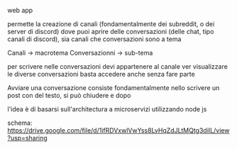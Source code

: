 web app

permette la creazione di canali (fondamentalmente dei subreddit, o dei server di discord) 
dove puoi aprire delle conversazioni (delle chat, tipo canali di discord), 
sia canali che conversazioni sono a tema

Canali -> macrotema
    Conversazionni -> sub-tema

per scrivere nelle conversazioni devi appartenere al canale
ver visualizzare le diverse conversazioni basta accedere anche senza fare parte

Avviare una conversazione consiste fondamentalmente nello scrivere un post con del testo,
si può chiudere e dopo

l'idea è di basarsi sull'architectura a microservizi utilizzando node js

schema:
https://drive.google.com/file/d/1ifRDVxwlVwYss8LvHqZdJLtMQtg3diIL/view?usp=sharing


